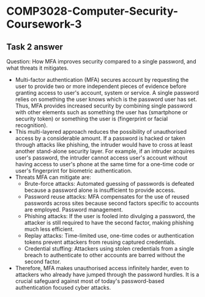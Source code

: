 # COMP3028-Computer-Security-Coursework-3

## Task 2 answer

Question: How MFA improves security compared to a single password, and what threats it mitigates.

- Multi-factor authentication (MFA) secures account by requesting the user to provide two or more independent pieces of evidence before granting access to user's account, system or service. A single password relies on something the user knows which is the password user has set. Thus, MFA provides increased security by combining single password with other elements such as something the user has (smartphone or security token) or something the user is (fingerprint or facial recognition).
- This multi-layered approach reduces the possibility of unauthorised access by a considerable amount. If a password is hacked or taken through attacks like phishing, the intruder would have to cross at least another stand-alone security layer. For example, if an intruder acquires user's password, the intruder cannot access user's account without having access to user's phone at the same time for a one-time code or user's fingerprint for biometric authentication.
- Threats MFA can mitigate are:
  - Brute-force attacks: Automated guessing of passwords is defeated because a password alone is insufficient to provide access.
  - Password reuse attacks: MFA compensates for the use of reused passwords across sites because second factors specific to accounts are employed. Password management.
  - Phishing attacks: If the user is fooled into divulging a password, the attacker is still required to have the second factor, making phishing much less efficient.
  - Replay attacks: Time-limited use, one-time codes or authentication tokens prevent attackers from reusing captured credentials.
  - Credential stuffing: Attackers using stolen credentials from a single breach to authenticate to other accounts are barred without the second factor.
- Therefore, MFA makes unauthorised access infinitely harder, even to attackers who already have jumped through the password hurdles. It is a crucial safeguard against most of today's password-based authentication focused cyber attacks.
